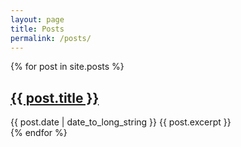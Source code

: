 ```yaml
---
layout: page
title: Posts
permalink: /posts/
---
```


{% for post in site.posts %}
 <article>
 <h2><a href="{{ post.url | relative_url }}">{{ post.title }}</a></h2>
 <time datetime="{{ post.date | date: "%Y-%m-%d" }}">{{ post.date | date_to_long_string }}</time>
 {{ post.excerpt }}
 </article>
{% endfor %}